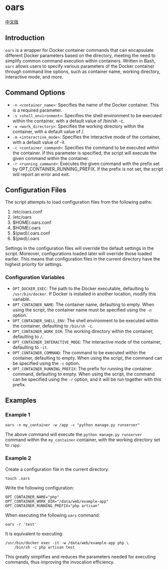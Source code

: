 # oars

[中文版](https://github.com/xwsoul/oars/blob/main/README_zh.md)

## Introduction

`oars` is a wrapper for Docker container commands that can encapsulate different Docker parameters based on the directory, meeting the need to simplify common command execution within containers. Written in Bash, `oars` allows users to specify various parameters of the Docker container through command line options, such as container name, working directory, interactive mode, and more.

## Command Options

* `-n <container_name>`: Specifies the name of the Docker container. This is a required parameter.
* `-s <shell_environment>`: Specifies the shell environment to be executed within the container, with a default value of /bin/sh -c.
* `-w <work_directory>`: Specifies the working directory within the container, with a default value of /.
* `-m <interactive_mode>`: Specifies the interactive mode of the container, with a default value of -it.
* `-c <container_command>`: Specifies the command to be executed within the container. If this parameter is specified, the script will execute the given command within the container.
* `-r <running_command>`: Executes the given command with the prefix set by OPT_CONTAINER_RUNNING_PREFIX. If the prefix is not set, the script will report an error and exit.

## Configuration Files

The script attempts to load configuration files from the following paths:

1. /etc/oars.conf
2. /etc/oars
3. $HOME/.oars.conf
4. $HOME/.oars
5. $(pwd)/.oars.conf
6. $(pwd)/.oars

Settings in the configuration files will override the default settings in the script. Moreover, configurations loaded later will override those loaded earlier. This means that configuration files in the current directory have the highest priority for settings.

### Configuration Variables

* `OPT_DOCKER_EXEC`: The path to the Docker executable, defaulting to `/usr/bin/docker`. If Docker is installed in another location, modify this variable.
* `OPT_CONTAINER_NAME`: The container name, defaulting to empty. When using the script, the container name must be specified using the `-n` option.
* `OPT_CONTAINER_SHELL_ENV`: The shell environment to be executed within the container, defaulting to `/bin/sh -c`.
* `OPT_CONTAINER_WORK_DIR`: The working directory within the container, defaulting to `/`.
* `OPT_CONTAINER_INTERACTIVE_MODE`: The interactive mode of the container, defaulting to `-it`.
* `OPT_CONTAINER_COMMAND`: The command to be executed within the container, defaulting to empty. When using the script, the command can be specified using the `-c` option.
* `OPT_CONTAINER_RUNNING_PREFIX`: The prefix for running the container command, defaulting to empty. When using the script, the command can be specified using the `-r` option, and it will be run together with this prefix.

## Examples

### Example 1

```shell
oars -n my_container -w /app -c "python manage.py runserver"
```

The above command will execute the `python manage.py runserver` command within the `my_container` container, with the working directory set to `/app`.

### Example 2

Create a configuration file in the current directory:

```shell
touch .oars
```

Write the following configuration:

```shell
OPT_CONTAINER_NAME="php"
OPT_CONTAINER_WORK_DIR="/data/web/example-app"
OPT_CONTAINER_RUNNING_PREFIX="php artisan"
```

When executing the following `oars` command:

```shell
oars -r 'test'
```

It is equivalent to executing:

```docker
/usr/bin/docker exec -it -w /data/web/example-app php \
    /bin/sh -c php artisan test
```

This greatly simplifies and reduces the parameters needed for executing commands, thus improving the invocation efficiency.